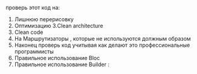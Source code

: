 проверь этот код на:
1. Лишнюю перерисовку
2. Оптимизацию
3.Clean architecture 
4. Clean code
5. На Маршрутизаторы , которые не используются должным образом
6. Наконец проверь код учитывая как делают это профессиональные программисты
7. Правильное использование Bloc
8. Правильное использование Builder
:
```
``` 
